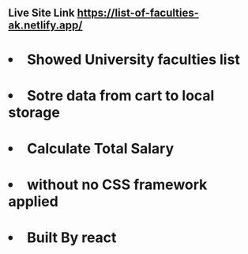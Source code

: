 ## Live Site Link https://list-of-faculties-ak.netlify.app/

# <li>Showed University faculties list</li>
# <li>Sotre data from cart to local storage</li>
# <li>Calculate Total Salary</li>
# <li>without no CSS framework applied</li>
# <li>Built By react</li>